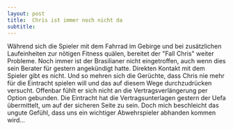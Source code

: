 ```yaml
---
layout: post
title:  Chris ist immer noch nicht da
subtitle:  
---
```


Während sich die Spieler mit dem Fahrrad im Gebirge und bei zusätzlichen Laufeinheiten zur nötigen Fitness quälen, bereitet der "Fall Chris" weiter Probleme. Noch immer ist der Brasilianer nicht eingetroffen, auch wenn dies sein Berater für gestern angekündigt hatte. Direkten Kontakt mit dem Spieler gibt es nicht. Und so mehren sich die Gerüchte, dass Chris nie mehr für die Eintracht spielen will und das auf diesem Wege durchzudrücken versucht. Offenbar fühlt er sich nicht an die Vertragsverlängerung per Option gebunden. Die Eintracht hat die Vertragsunterlagen gestern der Uefa übermittelt, um auf der sicheren Seite zu sein. Doch mich beschleicht das ungute Gefühl, dass uns ein wichtiger Abwehrspieler abhanden kommen wird...


